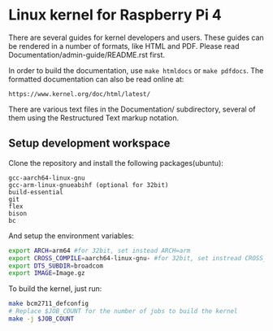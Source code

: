 # Linux kernel for Raspberry Pi 4

There are several guides for kernel developers and users. These guides can
be rendered in a number of formats, like HTML and PDF. Please read
Documentation/admin-guide/README.rst first.

In order to build the documentation, use ``make htmldocs`` or
``make pdfdocs``.  The formatted documentation can also be read online at:

    https://www.kernel.org/doc/html/latest/

There are various text files in the Documentation/ subdirectory,
several of them using the Restructured Text markup notation.

## Setup development workspace

Clone the repository and install the following packages(ubuntu):

```
gcc-aarch64-linux-gnu
gcc-arm-linux-gnueabihf (optional for 32bit)
build-essential
git
flex
bison
bc
```

And setup the environment variables:

```bash
export ARCH=arm64 #for 32bit, set instead ARCH=arm
export CROSS_COMPILE=aarch64-linux-gnu- #for 32bit, set instread CROSS_COMPILE=arm-linux-gnueabihf-
export DTS_SUBDIR=broadcom
export IMAGE=Image.gz
```

To build the kernel, just run:

```bash
make bcm2711_defconfig
# Replace $JOB_COUNT for the number of jobs to build the kernel
make -j $JOB_COUNT
```